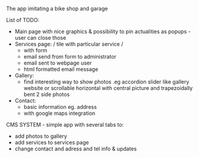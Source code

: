 The app imitating a bike shop  and garage

List of TODO:
* Main page with nice graphics & possibility to pin actualities as popups - user can close those
* Services page: / tile with particular service /
    + with form
    + email send from form to administrator
    + email sent to webpage user
    + html formatted email message
* Gallery:
    + find interesting way to show photos .eg accordion slider like gallery website or scrollable horizontal with central picture and trapezoidally bent 2 side photos
* Contact:
    + basic information eg. address
    + with google maps integration

CMS SYSTEM - simple app with several tabs to:
 - add photos to gallery
 - add services to services page
 - change contact and adress and tel info & updates